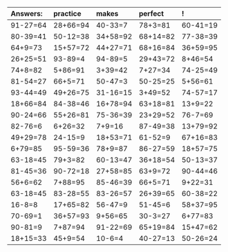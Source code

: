 | Answers: | practice | makes | perfect | ! |
| :--- | :--- | :--- | :--- | :--- |
| 91-27=64 | 28+66=94 | 40-33=7 | 78+3=81 | 60-41=19 | 
| 80-39=41 | 50-12=38 | 34+58=92 | 68+14=82 | 77-38=39 | 
| 64+9=73 | 15+57=72 | 44+27=71 | 68+16=84 | 36+59=95 | 
| 26+25=51 | 93-89=4 | 94-89=5 | 29+43=72 | 8+46=54 | 
| 74+8=82 | 5+86=91 | 3+39=42 | 7+27=34 | 74-25=49 | 
| 81-54=27 | 66+5=71 | 50-47=3 | 50-25=25 | 5+56=61 | 
| 93-44=49 | 49+26=75 | 31-16=15 | 3+49=52 | 74-57=17 | 
| 18+66=84 | 84-38=46 | 16+78=94 | 63+18=81 | 13+9=22 | 
| 90-24=66 | 55+26=81 | 75-36=39 | 23+29=52 | 76-7=69 | 
| 82-76=6 | 6+26=32 | 7+9=16 | 87-49=38 | 13+79=92 | 
| 49+29=78 | 24-15=9 | 18+53=71 | 61-52=9 | 67+16=83 | 
| 6+79=85 | 95-59=36 | 78+9=87 | 86-27=59 | 18+57=75 | 
| 63-18=45 | 79+3=82 | 60-13=47 | 36+18=54 | 50-13=37 | 
| 81-45=36 | 90-72=18 | 27+58=85 | 63+9=72 | 90-44=46 | 
| 56+6=62 | 7+88=95 | 85-46=39 | 66+5=71 | 9+22=31 | 
| 63-18=45 | 83-28=55 | 83-26=57 | 26+39=65 | 60-38=22 | 
| 16-8=8 | 17+65=82 | 56-47=9 | 51-45=6 | 58+37=95 | 
| 70-69=1 | 36+57=93 | 9+56=65 | 30-3=27 | 6+77=83 | 
| 90-81=9 | 7+87=94 | 91-22=69 | 65+19=84 | 15+47=62 | 
| 18+15=33 | 45+9=54 | 10-6=4 | 40-27=13 | 50-26=24 | 
